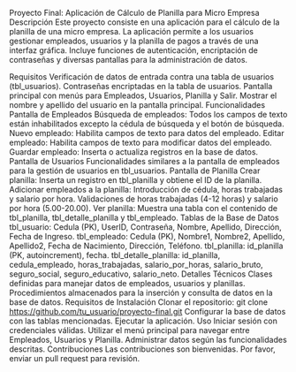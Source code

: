 Proyecto Final: Aplicación de Cálculo de Planilla para Micro Empresa
Descripción
Este proyecto consiste en una aplicación para el cálculo de la planilla de una micro empresa. La aplicación permite a los usuarios gestionar empleados, usuarios y la planilla de pagos a través de una interfaz gráfica. Incluye funciones de autenticación, encriptación de contraseñas y diversas pantallas para la administración de datos.

Requisitos
Verificación de datos de entrada contra una tabla de usuarios (tbl_usuarios).
Contraseñas encriptadas en la tabla de usuarios.
Pantalla principal con menús para Empleados, Usuarios, Planilla y Salir.
Mostrar el nombre y apellido del usuario en la pantalla principal.
Funcionalidades
Pantalla de Empleados
Búsqueda de empleados: Todos los campos de texto están inhabilitados excepto la cédula de búsqueda y el botón de búsqueda.
Nuevo empleado: Habilita campos de texto para datos del empleado.
Editar empleado: Habilita campos de texto para modificar datos del empleado.
Guardar empleado: Inserta o actualiza registros en la base de datos.
Pantalla de Usuarios
Funcionalidades similares a la pantalla de empleados para la gestión de usuarios en tbl_usuarios.
Pantalla de Planilla
Crear planilla: Inserta un registro en tbl_planilla y obtiene el ID de la planilla.
Adicionar empleados a la planilla: Introducción de cédula, horas trabajadas y salario por hora. Validaciones de horas trabajadas (4-12 horas) y salario por hora (5.00-20.00).
Ver planilla: Muestra una tabla con el contenido de tbl_planilla, tbl_detalle_planilla y tbl_empleado.
Tablas de la Base de Datos
tbl_usuario: Cedula (PK), UserID, Contraseña, Nombre, Apellido, Dirección, Fecha de Ingreso.
tbl_empleado: Cedula (PK), Nombre1, Nombre2, Apellido, Apellido2, Fecha de Nacimiento, Dirección, Teléfono.
tbl_planilla: id_planilla (PK, autoincrement), fecha.
tbl_detalle_planilla: id_planilla, cedula_empleado, horas_trabajadas, salario_por_horas, salario_bruto, seguro_social, seguro_educativo, salario_neto.
Detalles Técnicos
Clases definidas para manejar datos de empleados, usuarios y planillas.
Procedimientos almacenados para la inserción y consulta de datos en la base de datos.
Requisitos de Instalación
Clonar el repositorio: git clone https://github.com/tu_usuario/proyecto-final.git
Configurar la base de datos con las tablas mencionadas.
Ejecutar la aplicación.
Uso
Iniciar sesión con credenciales válidas.
Utilizar el menú principal para navegar entre Empleados, Usuarios y Planilla.
Administrar datos según las funcionalidades descritas.
Contribuciones
Las contribuciones son bienvenidas. Por favor, enviar un pull request para revisión.
